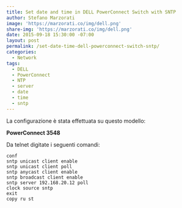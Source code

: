 ```yaml
---
title: Set date and time in DELL PowerConnect Switch with SNTP
author: Stefano Marzorati
image: 'https://marzorati.co/img/dell.png'
share-img: 'https://marzorati.co/img/dell.png'
date: 2015-09-18 15:30:00 -07:00
layout: post
permalink: /set-date-time-dell-powerconnect-switch-sntp/
categories:
  - Network
tags:
  - DELL
  - PowerConnect
  - NTP
  - server
  - date
  - time
  - sntp
---
```

La configurazione è stata effettuata su questo modello:   

**PowerConnect 3548**   

Da telnet digitate i seguenti comandi:   

	conf
	sntp unicast client enable
	sntp unicast client poll
	sntp anycast client enable
	sntp broadcast client enable
	sntp server 192.168.20.12 poll
	clock source sntp
	exit
	copy ru st